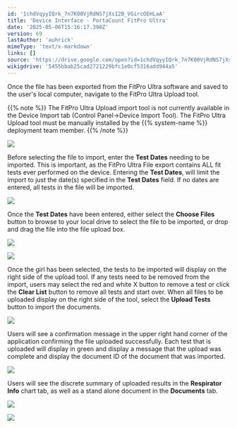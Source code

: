 ```yaml
---
id: '1chdVqyyIQrk_7n7K00VjRdNS7jXs12B_VGircOEHLaA'
title: 'Device Interface - PortaCount FitPro Ultra'
date: '2025-05-06T15:16:17.390Z'
version: 69
lastAuthor: 'auhrick'
mimeType: 'text/x-markdown'
links: []
source: 'https://drive.google.com/open?id=1chdVqyyIQrk_7n7K00VjRdNS7jXs12B_VGircOEHLaA'
wikigdrive: '5455bbab25cad2721229bfc1e0cf5316add944a5'
---
```

Once the file has been exported from the FitPro Ultra software and saved to the user's local computer, navigate to the FitPro Ultra Upload tool.

{{% note %}}
The FitPro Ultra Upload import tool is not currently available in the Device Import tab (Control Panel->Device Import Tool). The FitPro Ultra Upload tool must be manually installed by the {{% system-name %}} deployment team member.
{{% /note %}}

![](../device-interface-portacount-fitpro-ultra.assets/52a27f1b32d4da6fb3e210067cc9fbb9.png)

Before selecting the file to import, enter the **Test Dates** needing to be imported. This is important, as the FitPro Ultra File export contains ALL fit tests ever performed on the device. Entering the **Test Dates**, will limit the import to just the date(s) specified in the **Test Dates** field. If no dates are entered, all tests in the file will be imported.

![](../device-interface-portacount-fitpro-ultra.assets/607bd8c6d408b469d857f33307d4dbb1.png)

Once the **Test Dates** have been entered, either select the **Choose Files** button to browse to your local drive to select the file to be imported, or drop and drag the file into the file upload box.

![](../device-interface-portacount-fitpro-ultra.assets/603fe1b96dc79d4ca2cf1e46a8fb5bc2.png)

![](../device-interface-portacount-fitpro-ultra.assets/15767a63a3ded3b3657dc63e2b8efa33.png)

Once the girl has been selected, the tests to be imported will display on the right side of the upload tool. If any tests need to be removed from the import, users may select the red and white X button to remove a test or click the **Clear List** button to remove all tests and start over. When all files to be uploaded display on the right side of the tool, select the **Upload Tests** button to import the documents.

![](../device-interface-portacount-fitpro-ultra.assets/2129f1f916ecf01f001526f268394bae.png)

Users will see a confirmation message in the upper right hand corner of the application confirming the file uploaded successfully. Each test that is uploaded will display in green and display a message that the upload was complete and display the document ID of the document that was imported.

![](../device-interface-portacount-fitpro-ultra.assets/e35222dd8204f0763fa489e92d7603d7.png)

Users will see the discrete summary of uploaded results in the **Respirator Info** chart tab, as well as a stand alone document in the **Documents** tab.

![](../device-interface-portacount-fitpro-ultra.assets/e228d378070095e8c3f2aea997649940.png)

![](../device-interface-portacount-fitpro-ultra.assets/89f2e59f6da3f3c2675bd6369b3e8728.png)
